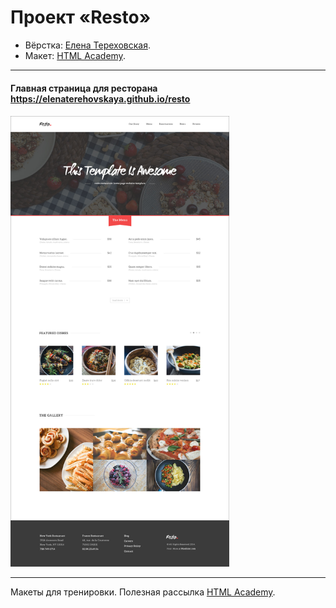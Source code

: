 # Проект «Resto»

* Вёрстка: [Елена Тереховская](https://github.com/elenaterehovskaya).
* Макет: [HTML Academy](https://htmlacademy.ru).

---

#### Главная страница для ресторана <a href="https://elenaterehovskaya.github.io/resto" target="_blank">https://elenaterehovskaya.github.io/resto</a>

####

<p>
  <img src="https://github.com/elenaterehovskaya/elenaterehovskaya.github.io/blob/master/img/resto.jpg" width="350" alt="Главная страница">
</p>

---

Макеты для тренировки. Полезная рассылка [HTML Academy](https://htmlacademy.ru).
